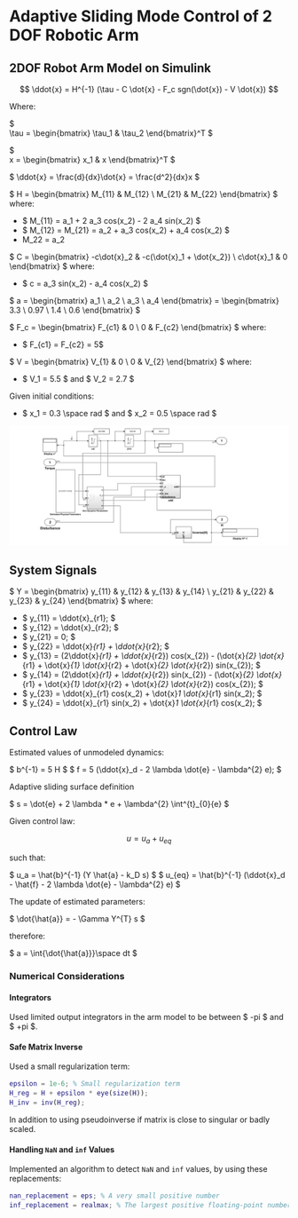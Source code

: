 # Adaptive Sliding Mode Control of 2 DOF Robotic Arm

## 2DOF Robot Arm Model on Simulink

$$
\ddot{x} = H^{-1} (\tau - C \dot{x} - F_c sgn(\dot{x}) - V \dot{x})
$$

Where:

$  
\tau = \begin{bmatrix}
\tau_1 & \tau_2
\end{bmatrix}^T
$

$  
x = \begin{bmatrix}
x_1 & x
\end{bmatrix}^T
$

$
\ddot{x} = \frac{d}{dx}\dot{x} = \frac{d^2}{dx}x $

$
H = \begin{bmatrix}
M_{11} & M_{12} \\
M_{21} & M_{22}
\end{bmatrix}
$ where:

- $ M_{11} = a_1 + 2 a_3 cos(x_2) - 2 a_4 sin(x_2) $
- $ M_{12} = M_{21} = a_2 + a_3 cos(x_2) + a_4 cos(x_2) $
- M_22 = a_2

$
C = \begin{bmatrix}
-c\dot{x}_2 & -c(\dot{x}_1 + \dot{x_2}) \\
c\dot{x}_1 & 0
\end{bmatrix}
$ where:

- $ c = a_3 sin(x_2) - a_4 cos(x_2) $

$
a = \begin{bmatrix}
a_1 \\
a_2 \\
a_3 \\
a_4
\end{bmatrix} = \begin{bmatrix}
3.3 \\
0.97 \\
1.4 \\
0.6
\end{bmatrix}
$

$
F_c = \begin{bmatrix}
F_{c1} & 0 \\
0 & F_{c2}
\end{bmatrix}
$ where:

- $ F_{c1} = F_{c2} = 5$

$
V = \begin{bmatrix}
V_{1} & 0 \\
0 & V_{2}
\end{bmatrix}
$ where:

- $ V_1 = 5.5 $ and $ V_2 = 2.7 $

Given initial conditions:

- $ x_1 = 0.3 \space rad $ and $ x_2 = 0.5 \space rad $

![alt text](assets/2DOF_Arm_Simulink_Model.png)

## System Signals

$
Y = \begin{bmatrix}
y_{11} & y_{12} & y_{13} & y_{14} \\
y_{21} & y_{22} & y_{23} & y_{24}
\end{bmatrix}
$ where:

- $ y_{11} = \ddot{x}_{r1}; $
- $ y_{12} = \ddot{x}_{r2}; $
- $ y_{21} = 0; $
- $ y_{22} = \ddot{x}_{r1} + \ddot{x}_{r2}; $
- $ y_{13} = (2\ddot{x}_{r1} + \ddot{x}_{r2}) cos(x_{2}) -  (\dot{x}_{2} \dot{x}_{r1} + \dot{x}_{1} \dot{x}_{r2} + \dot{x}_{2} \dot{x}_{r2}) sin(x_{2}); $
- $ y_{14} = (2\ddot{x}_{r1} + \ddot{x}_{r2}) sin(x_{2}) -  (\dot{x}_{2} \dot{x}_{r1} + \dot{x}_{1} \dot{x}_{r2} + \dot{x}_{2} \dot{x}_{r2}) cos(x_{2}); $
- $ y_{23} = \ddot{x}_{r1} cos(x_2) + \dot{x}_1  \dot{x}_{r1} sin(x_2); $
- $ y_{24} = \ddot{x}_{r1} sin(x_2) + \dot{x}_1 \dot{x}_{r1} cos(x_2); $

## Control Law

Estimated values of unmodeled dynamics:

$ b^{-1} = 5 H $
$ f = 5 (\ddot{x}_d - 2 \lambda \dot{e} - \lambda^{2} e); $

Adaptive sliding surface definition

$ s = \dot{e} + 2 \lambda * e + \lambda^{2} \int^{t}_{0}{e} $

Given control law:

$$ u = u_a + u_{eq} $$

such that:

$ u_a = \hat{b}^{-1} (Y \hat{a} - k_D s) $
$  u_{eq} =  \hat{b}^{-1} (\ddot{x}_d - \hat{f} - 2 \lambda \dot{e} - \lambda^{2} e) $

The update of estimated parameters:

$ \dot{\hat{a}} = - \Gamma Y^{T} s $

therefore:

$ a = \int{\dot{\hat{a}}}\space dt $

### Numerical Considerations

#### Integrators

Used limited output integrators in the arm model to be between $ -pi $ and $ +pi $.

#### Safe Matrix Inverse

Used a small regularization term:

```matlab
epsilon = 1e-6; % Small regularization term
H_reg = H + epsilon * eye(size(H));
H_inv = inv(H_reg);
```

In addition to using pseudoinverse if matrix is close to singular or badly scaled.

#### Handling `NaN` and `inf` Values

Implemented an algorithm to detect `NaN` and `inf` values, by using these replacements:

```matlab
nan_replacement = eps; % A very small positive number
inf_replacement = realmax; % The largest positive floating-point number
```
